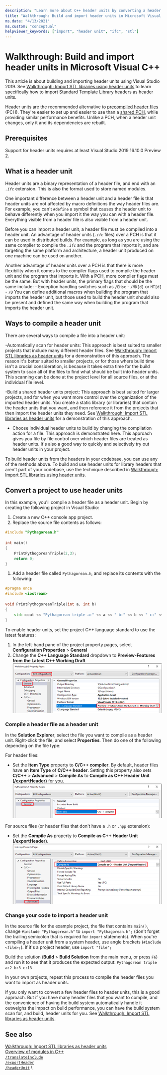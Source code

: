 ```yaml
---
description: "Learn more about C++ header units by converting a header file to a header unit"
title: "Walkthrough: Build and import header units in Microsoft Visual C++ projects"
ms.date: "4/13/2021"
ms.custom: "conceptual"
helpviewer_keywords: ["import", "header unit", "ifc", "stl"]
---
```


# Walkthrough: Build and import header units in Microsoft Visual C++

This article is about building and importing header units using Visual Studio 2019. See [Walkthrough: Import STL libraries using header units](walkthrough-import-stl-header-units.md) to learn specifically how to import Standard Template Library headers as header units.

Header units are the recommended alternative to [precompiled header files](creating-precompiled-header-files.md) (PCH). They're easier to set up and easier to use than a [shared PCH](https://devblogs.microsoft.com/cppblog/shared-pch-usage-sample-in-visual-studio), while providing similar performance benefits. Unlike a PCH, when a header unit changes, only it and its dependencies are rebuilt.

## Prerequisites

Support for header units requires at least Visual Studio 2019 16.10.0 Preview 2.

## What is a header unit

Header units are a binary representation of a header file, and end with an *`.ifc`* extension. This is also the format used to store named modules.

One important difference between a header unit and a header file is that header units are not affected by macro definitions the way header files are. For example, you can't `#define` a symbol that causes the header unit to behave differently when you import it the way you can with a header file. Everything visible from a header file is also visible from a header unit.

Before you can import a header unit, a header file must be compiled into a header unit. An advantage of header units (*`.ifc`* files) over a PCH is that it can be used in distributed builds. For example, as long as you are using the same compiler to compile the *`.ifc`*  and the program that imports it, and are targeting the same platform and architecture, a header unit produced on one machine can be used on another.

Another advantage of header units over a PCH is that there is more flexibility when it comes to the compiler flags used to compile the header unit and the program that imports it. With a PCH, more compiler flags must be the same. But with header units, the primary flags that should be the same include:
    - Exception handling switches such as `/EHsc`
    - `/MD[d]` or `MT[d]`
    - `/D` You can define additional macros when building the program that imports the header unit, but those used to build the header unit should also be present and defined the same way when building the program that imports the header unit.

## Ways to compile a header unit

There are several ways to compile a file into a header unit:

-Automatically scan for header units: This approach is best suited to smaller projects that include many different header files. See [Walkthrough: Import STL libraries as header units](walkthrough-import-stl-header-units.md#approach1) for a demonstration of this approach. The reason it's better suited to smaller projects, or for those where build time isn't a crucial consideration, is because it takes extra time for the build system to scan all of the files to find what should be built into header units. This scanning can be done at the project level for all source files, or at the individual file level.

-Build a shared header units project: This approach is best suited for larger projects, and for when you want more control over the organization of the imported header units. You create a static library (or libraries) that contain the header units that you want, and then reference it from the projects that then import the header units they need. See [Walkthrough: Import STL libraries as header units](walkthrough-import-stl-header-units.md#approach2) for a demonstration of this approach.

- Choose individual header units to build by changing the compilation action for a file. This approach is demonstrated here. This approach gives you file by file control over which header files are treated as header units. It's also a good way to quickly and selectively try out header units in your project.

To build header units from the headers in your codebase, you can use any of the methods above. To build and use header units for library headers that aren't part of your codebase, use the technique described in [Walkthrough: Import STL libraries using header units](walkthrough-import-stl-header-units.md).
 
## Convert a project to use header units

In this example, you'll compile a header file as a header unit. Begin by creating the following project in Visual Studio:

1. Create a new C++ console app project.
1. Replace the source file contents as follows:
```cpp
#include "Pythagorean.h"

int main()
{
    PrintPythogoreanTriple(2,3);
    return 0;
}
```
1. Add a header file called `Pythagorean.h`, and replace its contents with the following:
```cpp
#pragma once
#include <iostream>

void PrintPythogoreanTriple(int a, int b)
{
    std::cout << "Pythagorean triple a:" << a << " b:" << b << " c:" << a*a + b*b << std::endl;
}
```

To enable header units, set the project C++ language standard to use the latest features:

1. In the left-hand pane of the project property pages, select **Configuration Properties** > **General**
1. Change the **C++ Language Standard** dropdown to **Preview-Features from the Latest C++ Working Draft**
![Set language standard to preview version](media/set-cpp-language-latest.png)

### Compile a header file as a header unit

In the **Solution Explorer**, select the file you want to compile as a header unit. Right-click the file, and select **Properties**. Then do one of the following depending on the file type:

For header files:
- Set the **Item Type** property to **C/C++ compiler**. By default, header files have an **Item Type** of **C/C++ header**. Setting this property also sets **C/C++** > **Advanced** > **Compile As** to **Compile as C++ Header Unit (/exportHeader)** for you.
![Changing the item type to c/c++ compiler](media/change-item-type.png)

For source files (or header files that don't have a `.h` or `.hpp` extension):
- Set the **Compile As** property to **Compile as C++ Header Unit (/exportHeader)**.
![Changing Compile As to Compile as C++ Header Unit ](media/change-compile-as.png)

### Change your code to import a header unit

In the source file for the example project, the file that contains `main()`, change `#include "Pythagorean.h"` to `import "Pythagorean.h";` (don't forget the trailing semicolon that is required for `import` statements). When you're compiling a header unit from a system header, use angle brackets (`#include <file>;`). If it's a project header, use `import "file";`

Build the solution (**Build** > **Build Solution** from the main menu, or press `F6`) and run it to see that it produces the expected output: `Pythagorean triple a:2 b:3 c:13`

In your own projects, repeat this process to compile the header files you want to import as header units.

If you only want to convert a few header files to header units, this is a good approach. But if you have many header files that you want to compile, and the convenience of having the build system automatically handle it outweighs the impact on build performance, you can have the build system scan for, and build, header units for you. See [Walkthrough: Import STL libraries as header units](walkthrough-import-stl-header-units.md#approach1).

## See also

[Walkthrough: Import STL libraries as header units](walkthrough-import-stl-header-units.md#approach1)\
[Overview of modules in C++](../cpp/modules-cpp.md) \
[`/translateInclude`](./reference/translateinclude.md) \
[`/exportHeader`](./reference/module-exportheader.md) \
[`/headerUnit`](./reference/headerunit.md) \